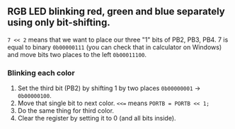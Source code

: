## RGB LED blinking red, green and blue separately using only bit-shifting.

`7 << 2` means that we want to place our three "1" bits of PB2, PB3, PB4. 7 is equal to binary `0b00000111` (you can check that in calculator on Windows) and move bits two places to the left `0b00011100`.

### Blinking each color
1. Set the third bit (PB2) by shifting 1 by two places `0b00000001` -> `0b00000100`.
2. Move that single bit to next color. `<<=` means `PORTB = PORTB << 1;`
3. Do the same thing for third color.
4. Clear the register by setting it to 0 (and all bits inside).


